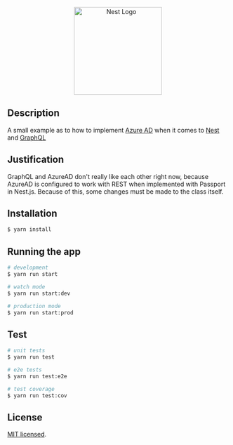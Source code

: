 <p align="center">
  <a href="http://nestjs.com/" target="blank"><img src="https://nestjs.com/img/logo-small.svg" width="200" alt="Nest Logo" /></a>
</p>

## Description

A small example as to how to implement [Azure AD](https://azure.microsoft.com/en-us/products/active-directory) when it comes to [Nest](https://github.com/nestjs/nest) and [GraphQL](https://graphql.org/)

## Justification

GraphQL and AzureAD don't really like each other right now, because AzureAD is configured to work with REST when implemented with Passport in Nest.js. Because of this, some changes must be made to the class itself.

## Installation

```bash
$ yarn install
```

## Running the app

```bash
# development
$ yarn run start

# watch mode
$ yarn run start:dev

# production mode
$ yarn run start:prod
```

## Test

```bash
# unit tests
$ yarn run test

# e2e tests
$ yarn run test:e2e

# test coverage
$ yarn run test:cov
```

## License

[MIT licensed](LICENSE).
